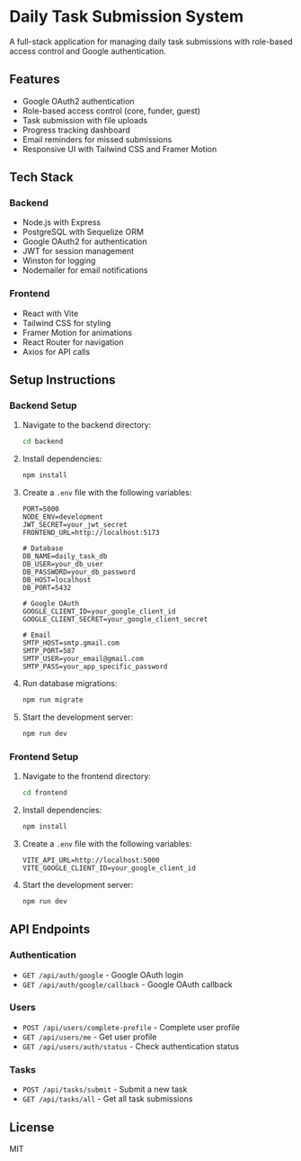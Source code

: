 # Daily Task Submission System

A full-stack application for managing daily task submissions with role-based access control and Google authentication.

## Features

- Google OAuth2 authentication
- Role-based access control (core, funder, guest)
- Task submission with file uploads
- Progress tracking dashboard
- Email reminders for missed submissions
- Responsive UI with Tailwind CSS and Framer Motion

## Tech Stack

### Backend
- Node.js with Express
- PostgreSQL with Sequelize ORM
- Google OAuth2 for authentication
- JWT for session management
- Winston for logging
- Nodemailer for email notifications

### Frontend
- React with Vite
- Tailwind CSS for styling
- Framer Motion for animations
- React Router for navigation
- Axios for API calls

## Setup Instructions

### Backend Setup

1. Navigate to the backend directory:
   ```bash
   cd backend
   ```

2. Install dependencies:
   ```bash
   npm install
   ```

3. Create a `.env` file with the following variables:
   ```
   PORT=5000
   NODE_ENV=development
   JWT_SECRET=your_jwt_secret
   FRONTEND_URL=http://localhost:5173

   # Database
   DB_NAME=daily_task_db
   DB_USER=your_db_user
   DB_PASSWORD=your_db_password
   DB_HOST=localhost
   DB_PORT=5432

   # Google OAuth
   GOOGLE_CLIENT_ID=your_google_client_id
   GOOGLE_CLIENT_SECRET=your_google_client_secret

   # Email
   SMTP_HOST=smtp.gmail.com
   SMTP_PORT=587
   SMTP_USER=your_email@gmail.com
   SMTP_PASS=your_app_specific_password
   ```

4. Run database migrations:
   ```bash
   npm run migrate
   ```

5. Start the development server:
   ```bash
   npm run dev
   ```

### Frontend Setup

1. Navigate to the frontend directory:
   ```bash
   cd frontend
   ```

2. Install dependencies:
   ```bash
   npm install
   ```

3. Create a `.env` file with the following variables:
   ```
   VITE_API_URL=http://localhost:5000
   VITE_GOOGLE_CLIENT_ID=your_google_client_id
   ```

4. Start the development server:
   ```bash
   npm run dev
   ```

## API Endpoints

### Authentication
- `GET /api/auth/google` - Google OAuth login
- `GET /api/auth/google/callback` - Google OAuth callback

### Users
- `POST /api/users/complete-profile` - Complete user profile
- `GET /api/users/me` - Get user profile
- `GET /api/users/auth/status` - Check authentication status

### Tasks
- `POST /api/tasks/submit` - Submit a new task
- `GET /api/tasks/all` - Get all task submissions

## License

MIT 